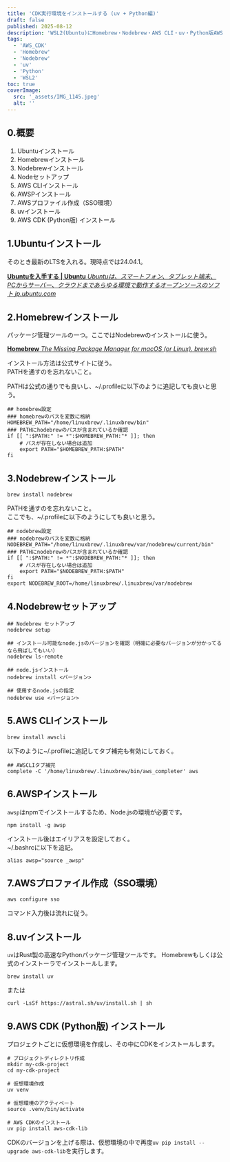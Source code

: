 ```yaml
---
title: 'CDK実行環境をインストールする (uv + Python編)'
draft: false
published: 2025-08-12
description: 'WSL2(Ubuntu)にHomebrew・Nodebrew・AWS CLI・uv・Python版AWS CDKをインストールしてCDKの実行環境を構築する手順をまとめました。'
tags:
  - 'AWS_CDK'
  - 'Homebrew'
  - 'Nodebrew'
  - 'uv'
  - 'Python'
  - 'WSL2'
toc: true
coverImage:
  src: '_assets/IMG_1145.jpeg'
  alt: ''
---
```

## 0.概要

1. Ubuntuインストール
2. Homebrewインストール
3. Nodebrewインストール
4. Nodeセットアップ
5. AWS CLIインストール
6. AWSPインストール
7. AWSプロファイル作成（SSO環境）
8. uvインストール
9. AWS CDK (Python版) インストール

## 1.Ubuntuインストール

そのとき最新のLTSを入れる。現時点では24.04.1。

[**Ubuntuを入手する | Ubuntu** _Ubuntuは、スマートフォン、タブレット端末、PCからサーバー、クラウドまであらゆる環境で動作するオープンソースのソフト_ _jp.ubuntu.com_](https://jp.ubuntu.com/download)[](https://jp.ubuntu.com/download)

## 2.Homebrewインストール

パッケージ管理ツールの一つ。ここではNodebrewのインストールに使う。

[**Homebrew** _The Missing Package Manager for macOS (or Linux)._ _brew.sh_](https://brew.sh/ja/)[](https://brew.sh/ja/)

インストール方法は公式サイトに従う。  
PATHを通すのを忘れないこと。

PATHは公式の通りでも良いし、~/.profileに以下のように追記しても良いと思う。

```
## homebrew設定
### homebrewのパスを変数に格納
HOMEBREW_PATH="/home/linuxbrew/.linuxbrew/bin"
### PATHにhodebrewのパスが含まれているか確認
if [[ ":$PATH:" != *":$HOMEBREW_PATH:"* ]]; then
    # パスが存在しない場合は追加
    export PATH="$HOMEBREW_PATH:$PATH"
fi
```

## 3.Nodebrewインストール

```
brew install nodebrew
```

PATHを通すのを忘れないこと。  
ここでも、~/.profileに以下のようにしても良いと思う。

```
## nodebrew設定
### nodebrewのパスを変数に格納
NODEBREW_PATH="/home/linuxbrew/.linuxbrew/var/nodebrew/current/bin"
### PATHにnodebrewのパスが含まれているか確認
if [[ ":$PATH:" != *":$NODEBREW_PATH:"* ]]; then
    # パスが存在しない場合は追加
    export PATH="$NODEBREW_PATH:$PATH"
fi
export NODEBREW_ROOT=/home/linuxbrew/.linuxbrew/var/nodebrew
```

## 4.Nodebrewセットアップ

```
## Nodebrew セットアップ
nodebrew setup

## インストール可能なnode.jsのバージョンを確認（明確に必要なバージョンが分かってるなら飛ばしてもいい）
nodebrew ls-remote
 
## node.jsインストール
nodebrew install <バージョン>
 
## 使用するnode.jsの指定
nodebrew use <バージョン>
```

## 5.AWS CLIインストール

```
brew install awscli
```

以下のように~/.profileに追記してタブ補完も有効にしておく。

```
## AWSCLIタブ補完
complete -C '/home/linuxbrew/.linuxbrew/bin/aws_completer' aws
```

## 6.AWSPインストール

`awsp`はnpmでインストールするため、Node.jsの環境が必要です。

```
npm install -g awsp
```

インストール後はエイリアスを設定しておく。  
~/.bashrcに以下を追記。

```
alias awsp="source _awsp"
```

## 7.AWSプロファイル作成（SSO環境）

```
aws configure sso
```

コマンド入力後は流れに従う。

## 8.uvインストール

`uv`はRust製の高速なPythonパッケージ管理ツールです。
Homebrewもしくは公式のインストーラでインストールします。

```
brew install uv
```

または

```
curl -LsSf https://astral.sh/uv/install.sh | sh
```

## 9.AWS CDK (Python版) インストール

プロジェクトごとに仮想環境を作成し、その中にCDKをインストールします。

```
# プロジェクトディレクトリ作成
mkdir my-cdk-project
cd my-cdk-project

# 仮想環境作成
uv venv

# 仮想環境のアクティベート
source .venv/bin/activate

# AWS CDKのインストール
uv pip install aws-cdk-lib
```

CDKのバージョンを上げる際は、仮想環境の中で再度`uv pip install --upgrade aws-cdk-lib`を実行します。
